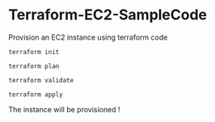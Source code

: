 # Terraform-EC2-SampleCode

Provision an EC2 instance using terraform code 

````
terraform init
````

````
terraform plan 
````

````
terraform validate
````

````
terraform apply
````

The instance will be provisioned !
